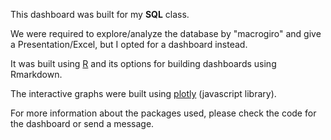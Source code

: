 This dashboard was built for my **SQL** class.

We were required to explore/analyze the database by "macrogiro" and give a Presentation/Excel, but I opted for a dashboard instead.

It was built using [R](https://www.r-project.org/) and its options for building dashboards using Rmarkdown.

The interactive graphs were built using [plotly](https://plot.ly/) (javascript library).

For more information about the packages used, please check the code for the dashboard or send a message.